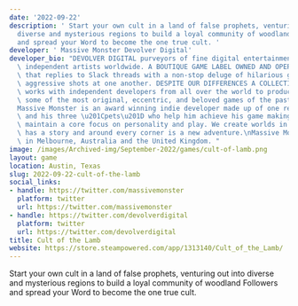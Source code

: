```yaml
---
date: '2022-09-22'
description: ' Start your own cult in a land of false prophets, venturing out into
  diverse and mysterious regions to build a loyal community of woodland Followers
  and spread your Word to become the one true cult. '
developer: ' Massive Monster Devolver Digital'
developer_bio: "DEVOLVER DIGITAL purveyors of fine digital entertainment wares from\
  \ independent artists worldwide. A BOUTIQUE GAME LABEL OWNED AND OPERATED BY a team\
  \ that replies to Slack threads with a non-stop deluge of hilarious gifs and passive\
  \ aggressive shots at one another. DESPITE OUR DIFFERENCES A COLLECTION OF INDIVIDUALS\
  \ works with independent developers from all over the world to produce and promote\
  \ some of the most original, eccentric, and beloved games of the past decade.\n\n\
  Massive Monster is an award winning indie developer made up of one really big monster\
  \ and his three \u201Cpets\u201D who help him achieve his game making dreams. We\
  \ maintain a core focus on personality and play. We create worlds in which everything\
  \ has a story and around every corner is a new adventure.\nMassive Monster is located\
  \ in Melbourne, Australia and the United Kingdom. "
image: /images/Archived-img/September-2022/games/cult-of-lamb.png
layout: game
location: Austin, Texas
slug: 2022-09-22-cult-of-the-lamb
social_links:
- handle: https://twitter.com/massivemonster
  platform: twitter
  url: https://twitter.com/massivemonster
- handle: https://twitter.com/devolverdigital
  platform: twitter
  url: https://twitter.com/devolverdigital
title: Cult of the Lamb
website: https://store.steampowered.com/app/1313140/Cult_of_the_Lamb/
---
```


 Start your own cult in a land of false prophets, venturing out into diverse and mysterious regions to build a loyal community of woodland Followers and spread your Word to become the one true cult. 